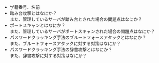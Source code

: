 * 学籍番号、名前
* 踏み台攻撃とはなにか？<br />
また、管理しているサーバが踏み台とされた場合の問題点はなにか？
* ポートスキャンとはなにか？<br />
また、管理しているサーバがポートスキャンされた場合の問題点はなにか？
* パスワードクラッキング手法のブルートフォースアタックとはなにか？<br />
また、ブルートフォースアタックに対する対策はなにか？ 
* パスワードクラッキング手法の辞書攻撃とはなにか？<br />
また、辞書攻撃に対する対策はなにか？
